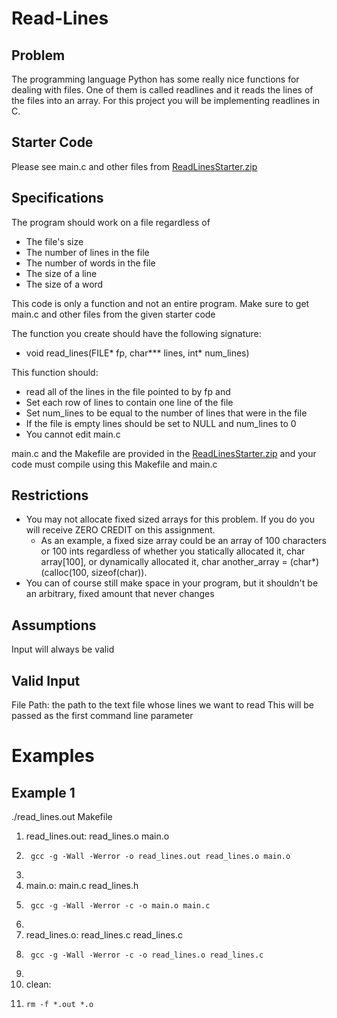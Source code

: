 # Read-Lines
## Problem
The programming language Python has some really nice functions for dealing with files. One of them is called readlines and it reads the lines of the files into an array. For this project you will be implementing readlines in C.

## Starter Code
Please see main.c and other files from [ReadLinesStarter.zip](https://github.com/MayaKusumakar/Read-Lines/files/13506508/ReadLinesStarter.1.zip)

## Specifications
The program should work on a file regardless of
  - The file's size
  - The number of lines in the file
  - The number of words in the file
  - The size of a line
  - The size of a word

This code is only a function and not an entire program. Make sure to get main.c and other files from the given starter code

The function you create should have the following signature: 
  - void read_lines(FILE* fp, char*** lines, int* num_lines)

This function should:
  - read all of the lines in the file pointed to by fp and
  - Set each row of lines to contain one line of the file
  - Set num_lines to be equal to the number of lines that were in the file
  - If the file is empty lines should be set to NULL and num_lines to 0
  - You cannot edit main.c

main.c and the Makefile are provided in the [ReadLinesStarter.zip](https://github.com/MayaKusumakar/Read-Lines/files/13506523/ReadLinesStarter.1.zip) and your code must compile using this Makefile and main.c

## Restrictions
  - You may not allocate fixed sized arrays for this problem. If you do you will receive ZERO CREDIT on this assignment.
      - As an example, a fixed size array could be an array of 100 characters or 100 ints regardless of whether you statically allocated it, char array[100], or dynamically allocated it, char another_array = (char*)(calloc(100, sizeof(char)).
  - You can of course still make space in your program, but it shouldn't be an arbitrary, fixed amount that never changes
## Assumptions
Input will always be valid

## Valid Input
File Path: the path to the text file whose lines we want to read
This will be passed as the first command line parameter

# Examples

## Example 1
./read_lines.out Makefile

1. read_lines.out: read_lines.o main.o
2.      gcc -g -Wall -Werror -o read_lines.out read_lines.o main.o
3.
4. main.o: main.c read_lines.h
5.      gcc -g -Wall -Werror -c -o main.o main.c
6.
7. read_lines.o: read_lines.c read_lines.c
8.      gcc -g -Wall -Werror -c -o read_lines.o read_lines.c
9.
10. clean:
11.     rm -f *.out *.o
